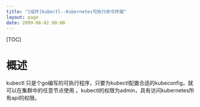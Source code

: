 ```yaml
---
title: "[组件]kubectl--Kubernetes可执行命令终端"
layout: page
date: 2099-06-02 00:00
---
```

[TOC]
# 概述
kubectl 只是个go编写的可执行程序，只要为kubectl配置合适的kubeconfig，就可以在集群中的任意节点使用 。kubectl的权限为admin，具有访问kubernetes所有api的权限。